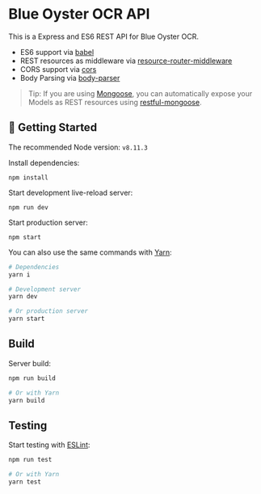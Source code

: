 # Blue Oyster OCR API

This is a Express and ES6 REST API for Blue Oyster OCR.

- ES6 support via [babel](https://babeljs.io)
- REST resources as middleware via [resource-router-middleware](https://github.com/developit/resource-router-middleware)
- CORS support via [cors](https://github.com/troygoode/node-cors)
- Body Parsing via [body-parser](https://github.com/expressjs/body-parser)

> Tip: If you are using [Mongoose](https://github.com/Automattic/mongoose), you can automatically expose your Models as REST resources using [restful-mongoose](https://git.io/restful-mongoose).

## 🚀 Getting Started

The recommended Node version: `v8.11.3`

Install dependencies:

    npm install

Start development live-reload server:

    npm run dev

Start production server:

    npm start

You can also use the same commands with [Yarn](https://yarnpkg.com/en/):

```sh
# Dependencies
yarn i

# Development server
yarn dev

# Or production server
yarn start
```



Build
---------------

Server build:
```sh
npm run build

# Or with Yarn
yarn build
```



Testing
---------------

Start testing with [ESLint](https://eslint.org/):
```sh
npm run test

# Or with Yarn
yarn test
```
